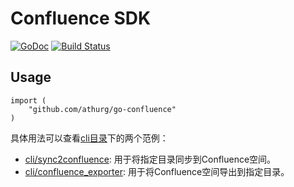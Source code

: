 # Confluence SDK
[![GoDoc](https://godoc.org/github.com/athurg/go-confluence?status.svg)](https://godoc.org/github.com/athurg/go-confluence)
[![Build Status](https://travis-ci.com/athurg/go-confluence.svg?branch=master)](https://travis-ci.com/athurg/go-confluence)

## Usage

```golang
import (
	"github.com/athurg/go-confluence"
)
```

具体用法可以查看[cli目录](cli/)下的两个范例：

- [cli/sync2confluence](cli/sync2confluence/): 用于将指定目录同步到Confluence空间。
- [cli/confluence_exporter](cli/confluence_exporter/): 用于将Confluence空间导出到指定目录。
